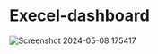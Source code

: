 # Execel-dashboard
![Screenshot 2024-05-08 175417](https://github.com/user-attachments/assets/9764f1e4-0dc8-4be6-9be9-e3d9156542df)
